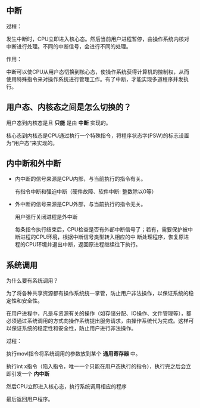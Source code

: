 ## 中断

过程：

发生中断时，CPU立即进入核心态。然后当前用户进程暂停，由操作系统内核对中断进行处理。不同的中断信号，会进行不同的处理。

作用：

中断可以使CPU从用户态切换到核心态，使操作系统获得计算机的控制权，从而使用特殊指令来对操作系统进行管理工作。有了中断，才能实现多道程序并发执行。

## 用户态、内核态之间是怎么切换的？

用户态到内核态是且 **只能** 是由 **中断** 实现的。

核心态到内核态是CPU通过执行一个特殊指令，将程序状态字(PSW)的标志设置为“用户态”来实现的。

## 内中断和外中断

- 内中断的信号来源是CPU内部，与当前执行的指令有关。

  有指令中断和强迫中断（硬件故障、软件中断: 整数除以0等）

- 外中断的信号来源是CPU外部，与当前执行的指令无关。

  用户强行关闭进程是外中断

  每条指令执行结束后，CPU检查是否有外部中断信号了；若有，需要保护被中断进程的CPU环境，根据中断信号类型转入相应的中 断处理程序，恢复原进程的CPU环境并退出中断，返回原进程继续往下执行。

## 系统调用

为什么要有系统调用？

为了将各种共享资源都有操作系统统一掌管，防止用户非法操作，以保证系统的稳定性和安全性。

在用户进程中，凡是与资源有关的操作（如存储分配、IO操作、文件管理等），都必须通过系统调用的方式向操作系统提出服务请求，由操作系统代为完成。这样可以保证系统的稳定性和安全性，防止用户进行非法操作。

过程：

执行movl指令将系统调用的参数放到某个 **通用寄存器** 中。

执行int x指令（陷入指令，唯一一个只能在用户态执行的指令），执行完之后会立即引发一个 **内中断** 

然后CPU立即进入核心态，执行系统调用相应的程序

最后返回用户程序。





